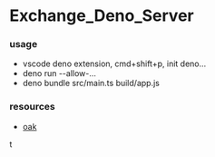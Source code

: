 # Exchange_Deno_Server

### usage

-   vscode deno extension, cmd+shift+p, init deno...
-   deno run --allow-...
-   deno bundle src/main.ts build/app.js

### resources

-   [oak](https://github.com/oakserver/oak)

t
